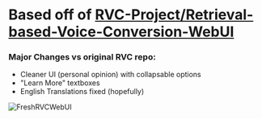 # Based off of [RVC-Project/Retrieval-based-Voice-Conversion-WebUI](https://github.com/RVC-Project/Retrieval-based-Voice-Conversion-WebUI)

### Major Changes vs original RVC repo:

- Cleaner UI (personal opinion) with collapsable options 
- "Learn More" textboxes
- English Translations fixed (hopefully)

![FreshRVCWebUI](https://github.com/robonxt/Fresh-RVC-WebUI/assets/8854735/cdd4e81c-3c29-4e29-a67a-dbfe807fe352)
